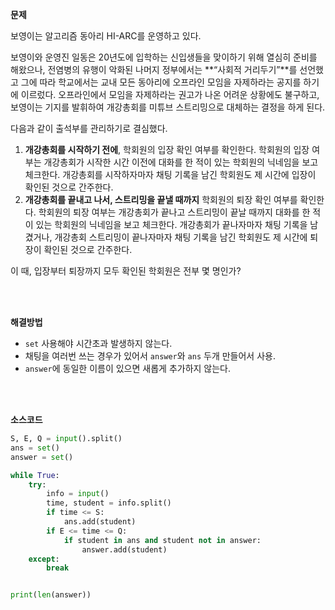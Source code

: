 **문제**

보영이는 알고리즘 동아리 HI-ARC를 운영하고 있다.

보영이와 운영진 일동은 20년도에 입학하는 신입생들을 맞이하기 위해 열심히 준비를 해왔으나, 전염병의 유행이 악화된 나머지 정부에서는 **“사회적 거리두기”**를 선언했고 그에 따라 학교에서는 교내 모든 동아리에 오프라인 모임을 자제하라는 공지를 하기에 이르렀다. 오프라인에서 모임을 자제하라는 권고가 나온 어려운 상황에도 불구하고, 보영이는 기지를 발휘하여 개강총회를 미튜브 스트리밍으로 대체하는 결정을 하게 된다.

다음과 같이 출석부를 관리하기로 결심했다.

1. **개강총회를 시작하기 전에**, 학회원의 입장 확인 여부를 확인한다. 학회원의 입장 여부는 개강총회가 시작한 시간 이전에 대화를 한 적이 있는 학회원의 닉네임을 보고 체크한다. 개강총회를 시작하자마자 채팅 기록을 남긴 학회원도 제 시간에 입장이 확인된 것으로 간주한다.
2. **개강총회를 끝내고 나서, 스트리밍을 끝낼 때까지** 학회원의 퇴장 확인 여부를 확인한다. 학회원의 퇴장 여부는 개강총회가 끝나고 스트리밍이 끝날 때까지 대화를 한 적이 있는 학회원의 닉네임을 보고 체크한다. 개강총회가 끝나자마자 채팅 기록을 남겼거나, 개강총회 스트리밍이 끝나자마자 채팅 기록을 남긴 학회원도 제 시간에 퇴장이 확인된 것으로 간주한다.  

이 때, 입장부터 퇴장까지 모두 확인된 학회원은 전부 몇 명인가?

</br>

</br>

**해결방법**

- `set` 사용해야 시간초과 발생하지 않는다.
- 채팅을 여러번 쓰는 경우가 있어서 `answer`와 `ans` 두개 만들어서 사용.
- `answer`에 동일한 이름이 있으면 새롭게 추가하지 않는다.

</br>

</br>

**소스코드**

```python
S, E, Q = input().split()
ans = set()
answer = set()

while True:
    try:
        info = input()
        time, student = info.split()
        if time <= S:
            ans.add(student)
        if E <= time <= Q:
            if student in ans and student not in answer:
                answer.add(student)
    except:
        break


print(len(answer))
```

